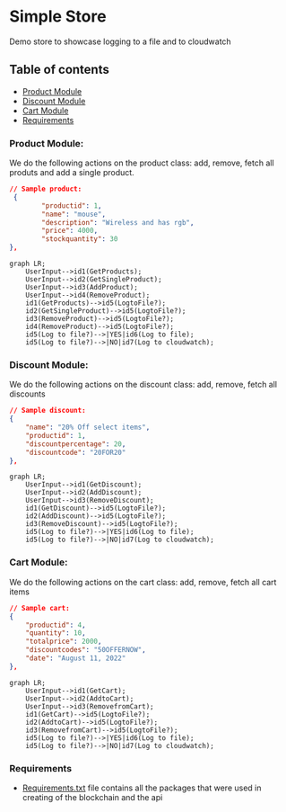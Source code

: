 # Simple Store 

Demo store to showcase logging to a file and to cloudwatch

## Table of contents

- [Product Module](#product-module)
- [Discount Module](#discount-module)
- [Cart Module](#cart-module)
- [Requirements](#requirements)

### Product Module:
We do the following actions on the product class: add, remove, fetch all produts and add a single product.

```json
// Sample product:
 {
        "productid": 1,
        "name": "mouse",
        "description": "Wireless and has rgb",
        "price": 4000,
        "stockquantity": 30
},
```

```mermaid
graph LR;
    UserInput-->id1(GetProducts);
    UserInput-->id2(GetSingleProduct);
    UserInput-->id3(AddProduct);
    UserInput-->id4(RemoveProduct);
    id1(GetProducts)-->id5(LogtoFile?);
    id2(GetSingleProduct)-->id5(LogtoFile?);
    id3(RemoveProduct)-->id5(LogtoFile?);
    id4(RemoveProduct)-->id5(LogtoFile?);
    id5(Log to file?)-->|YES|id6(Log to file);
    id5(Log to file?)-->|NO|id7(Log to cloudwatch);
``` 
### Discount Module:
We do the following actions on the discount class: add, remove, fetch all discounts

```json
// Sample discount:
{
    "name": "20% Off select items",
    "productid": 1,
    "discountpercentage": 20,
    "discountcode": "20FOR20"
},
```

```mermaid
graph LR;
    UserInput-->id1(GetDiscount);
    UserInput-->id2(AddDiscount);
    UserInput-->id3(RemoveDiscount);
    id1(GetDiscount)-->id5(LogtoFile?);
    id2(AddDiscount)-->id5(LogtoFile?);
    id3(RemoveDiscount)-->id5(LogtoFile?);
    id5(Log to file?)-->|YES|id6(Log to file);
    id5(Log to file?)-->|NO|id7(Log to cloudwatch);
``` 

### Cart Module:
We do the following actions on the cart class: add, remove, fetch all cart items

```json
// Sample cart:
{
    "productid": 4,
    "quantity": 10,
    "totalprice": 2000,
    "discountcodes": "50OFFERNOW",
    "date": "August 11, 2022"
},
```
    
```mermaid
graph LR;
    UserInput-->id1(GetCart);
    UserInput-->id2(AddtoCart);
    UserInput-->id3(RemovefromCart);
    id1(GetCart)-->id5(LogtoFile?);
    id2(AddtoCart)-->id5(LogtoFile?);
    id3(RemovefromCart)-->id5(LogtoFile?);
    id5(Log to file?)-->|YES|id6(Log to file);
    id5(Log to file?)-->|NO|id7(Log to cloudwatch);
``` 

### Requirements
- [Requirements.txt](requirements.txt) file contains all the packages that were used in creating of the blockchain and the api
